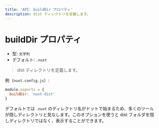 ```yaml
---
title: 'API: buildDir プロパティ'
description: dist ディレクトリを定義します。
---
```


# buildDir プロパティ

- 型: `文字列`
- デフォルト: `.nuxt`

> dist ディレクトリを定義します。

例（`nuxt.config.js`）:

```js
module.exports = {
  buildDir: 'nuxt-dist'
}
```

デフォルトでは `.nuxt` のディレクトリ名がドットで始まるため、多くのツールが隠しディレクトリと見なします。このオプションを使うと dist フォルダを隠しディレクトリではなく、表示することができます。
